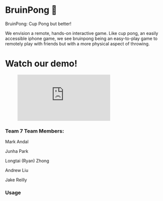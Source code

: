 # BruinPong 🥤
BruinPong: Cup Pong but better!

We envision a remote, hands-on interactive game. Like cup pong, an easily accessible iphone game, we see bruinpong being an easy-to-play game to remotely play with friends but with a more physical aspect of throwing.

# Watch our demo!
<figure class="video_container">
  <iframe src="https://drive.google.com/file/d/1z662jNDa8HpSJmdtjth8kGNdrcOyu9te/view?usp=sharing" frameborder="0" allowfullscreen="true"> </iframe>
</figure>

### Team 7 Team Members:
Mark Andal

Junha Park

Longtai (Ryan) Zhong

Andrew Liu

Jake Reilly

### Usage